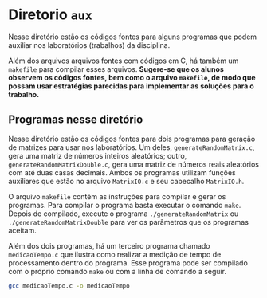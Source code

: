 # Diretorio `aux`

Nesse diretório estão os códigos fontes para alguns programas que podem auxiliar nos laboratórios (trabalhos) da disciplina. 

Além dos arquivos arquivos fontes com códigos em C, há também um ``makefile`` para compilar esses arquivos. **Sugere-se que os alunos observem os códigos fontes, bem como o arquivo ``makefile``, de modo que possam usar estratégias parecidas para implementar as soluções para o trabalho.**

## Programas nesse diretório

Nesse diretório estão os códigos fontes para dois programas para geração de matrizes para usar nos laboratórios. Um deles, ``generateRandomMatrix.c``, gera uma matriz de números inteiros aleatórios; outro, ``generateRandomMatrixDouble.c``, gera uma matriz de números reais aleatórios com até duas casas decimais. Ambos os programas utilizam funções auxiliares que estão no arquivo ``MatrixIO.c`` e seu cabecalho ``MatrixIO.h``.

O arquivo ``makefile`` contém as instruções para compilar e gerar os programas. Para compilar o programa basta executar o comando ``make``. Depois de compilado, execute o programa ``./generateRandomMatrix`` ou ``./generateRandomMatrixDouble`` para ver os parâmetros que os programas aceitam.

Além dos dois programas, há um terceiro programa chamado ``medicaoTempo.c`` que ilustra como realizar a medição de tempo de processamento dentro do programa. Esse programa pode ser compilado com o próprio comando ``make`` ou com a linha de comando a seguir. 

```bash
gcc medicaoTempo.c -o medicaoTempo
```
